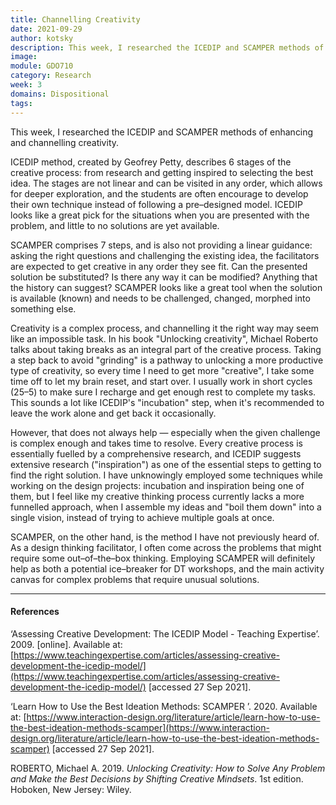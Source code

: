 ```yaml
---
title: Channelling Creativity
date: 2021-09-29
author: kotsky
description: This week, I researched the ICEDIP and SCAMPER methods of enhancing and channelling creativity. 
image: 
module: GDO710
category: Research
week: 3
domains: Dispositional
tags: 
---
```

This week, I researched the ICEDIP and SCAMPER methods of enhancing and channelling creativity. 

ICEDIP method, created by Geofrey Petty, describes 6 stages of the creative process: from research and getting inspired to selecting the best idea. The stages are not linear and can be visited in any order, which allows for deeper exploration, and the students are often encourage to develop their own technique instead of following a pre–designed model. ICEDIP looks like a great pick for the situations when you are presented with the problem, and little to no solutions are yet available.

SCAMPER comprises 7 steps, and is also not providing a linear guidance: asking the right questions and challenging the existing idea, the facilitators are expected to get creative in any order they see fit. Can the presented solution be substituted? Is there any way it can be modified? Anything that the history can suggest? SCAMPER looks like a great tool when the solution is available (known) and needs to be challenged, changed, morphed into something else.

Creativity is a complex process, and channelling it the right way may seem like an impossible task. In his book "Unlocking creativity", Michael Roberto talks about taking breaks as an integral part of the creative process. Taking a step back to avoid "grinding" is a pathway to unlocking a more productive type of creativity, so every time I need to get more "creative", I take some time off to let my brain reset, and start over. I usually work in short cycles (25–5) to make sure I recharge and get enough rest to complete my tasks. This sounds a lot like ICEDIP's "incubation" step, when it's recommended to leave the work alone and get back it occasionally.

However, that does not always help — especially when the given challenge is complex enough and takes time to resolve. Every creative process is essentially fuelled by a comprehensive research, and ICEDIP suggests extensive research ("inspiration") as one of the essential steps to getting to find the right solution. I have unknowingly employed some techniques while working on the design projects: incubation and inspiration being one of them, but I feel like my creative thinking process currently lacks a more funnelled approach, when I assemble my ideas and "boil them down" into a single vision, instead of trying to achieve multiple goals at once.

SCAMPER, on the other hand, is the method I have not previously heard of. As a design thinking facilitator, I often come across the problems that might require some out–of–the–box thinking. Employing SCAMPER will definitely help as both a potential ice–breaker for DT workshops, and the main activity canvas for complex problems that require unusual solutions.

---

#### References

‘Assessing Creative Development: The ICEDIP Model - Teaching Expertise’. 2009. [online]. Available at: [https://www.teachingexpertise.com/articles/assessing-creative-development-the-icedip-model/](https://www.teachingexpertise.com/articles/assessing-creative-development-the-icedip-model/) [accessed 27 Sep 2021].

‘Learn How to Use the Best Ideation Methods: SCAMPER ’. 2020. Available at: [https://www.interaction-design.org/literature/article/learn-how-to-use-the-best-ideation-methods-scamper](https://www.interaction-design.org/literature/article/learn-how-to-use-the-best-ideation-methods-scamper) [accessed 27 Sep 2021].

ROBERTO, Michael A. 2019. _Unlocking Creativity: How to Solve Any Problem and Make the Best Decisions by Shifting Creative Mindsets_. 1st edition. Hoboken, New Jersey: Wiley.